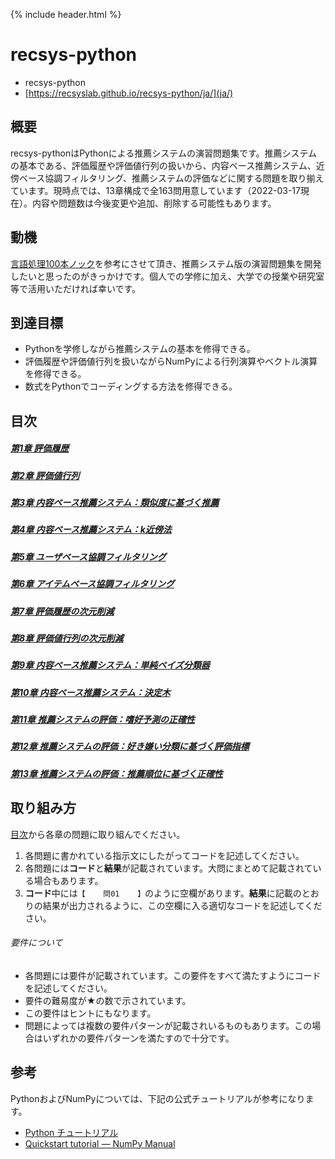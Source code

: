 {% include header.html %}

# recsys-python

- recsys-python
- [https://recsyslab.github.io/recsys-python/ja/](ja/)

## 概要
recsys-pythonはPythonによる推薦システムの演習問題集です。推薦システムの基本である、評価履歴や評価値行列の扱いから、内容ベース推薦システム、近傍ベース協調フィルタリング、推薦システムの評価などに関する問題を取り揃えています。現時点では、13章構成で全163問用意しています（2022-03-17現在）。内容や問題数は今後変更や追加、削除する可能性もあります。

## 動機
[言語処理100本ノック](https://nlp100.github.io/ja/)を参考にさせて頂き、推薦システム版の演習問題集を開発したいと思ったのがきっかけです。個人での学修に加え、大学での授業や研究室等で活用いただければ幸いです。

## 到達目標

- Pythonを学修しながら推薦システムの基本を修得できる。
- 評価履歴や評価値行列を扱いながらNumPyによる行列演算やベクトル演算を修得できる。
- 数式をPythonでコーディングする方法を修得できる。

## 目次

##### [第1章 評価履歴](chap01.md)

##### [第2章 評価値行列](chap02.md)

##### [第3章 内容ベース推薦システム：類似度に基づく推薦](chap03.md)

##### [第4章 内容ベース推薦システム：k近傍法](chap04.md)

##### [第5章 ユーザベース協調フィルタリング](chap05.md)

##### [第6章 アイテムベース協調フィルタリング](chap06.md)

##### [第7章 評価履歴の次元削減](chap07.md)

##### [第8章 評価値行列の次元削減](chap08.md)

##### [第9章 内容ベース推薦システム：単純ベイズ分類器](chap09.md)

##### [第10章 内容ベース推薦システム：決定木](chap10.md)

##### [第11章 推薦システムの評価：嗜好予測の正確性](chap11.md)

##### [第12章 推薦システムの評価：好き嫌い分類に基づく評価指標](chap12.md)

##### [第13章 推薦システムの評価：推薦順位に基づく正確性](chap13.md)

## 取り組み方
[目次](ja/)から各章の問題に取り組んでください。

1. 各問題に書かれている指示文にしたがってコードを記述してください。
2. 各問題には**コード**と**結果**が記載されています。大問にまとめて記載されている場合もあります。
3. **コード**中には`【    問01    】`のように空欄があります。**結果**に記載のとおりの結果が出力されるように、この空欄に入る適切なコードを記述してください。

###### 要件について

- 各問題には要件が記載されています。この要件をすべて満たすようにコードを記述してください。
- 要件の難易度が★の数で示されています。
- この要件はヒントにもなります。
- 問題によっては複数の要件パターンが記載されいるものもあります。この場合はいずれかの要件パターンを満たすので十分です。

## 参考

PythonおよびNumPyについては、下記の公式チュートリアルが参考になります。
- [Python チュートリアル](https://docs.python.org/ja/3.9/tutorial/)
- [Quickstart tutorial — NumPy Manual](https://docs.scipy.org/doc/numpy/user/quickstart.html)



